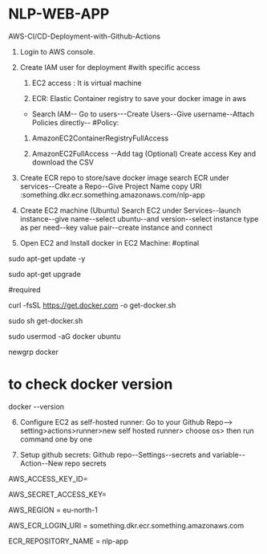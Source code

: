 # NLP-WEB-APP
AWS-CI/CD-Deployment-with-Github-Actions

1. Login to AWS console.
2. Create IAM user for deployment
#with specific access

    1. EC2 access : It is virtual machine

    2. ECR: Elastic Container registry to save your docker image in aws
    - Search IAM-- Go to users---Create Users--Give username--Attach Policies directly--
    #Policy:

    1. AmazonEC2ContainerRegistryFullAccess

    2. AmazonEC2FullAccess
    --Add tag (Optional)
    Create access Key and download the CSV
3. Create ECR repo to store/save docker image
    search ECR under services--Create a Repo--Give Project Name
    copy URI :something.dkr.ecr.something.amazonaws.com/nlp-app

4. Create EC2 machine (Ubuntu)
    Search EC2 under Services--launch instance--give name--select ubuntu--and version--select instance type as per need--key value pair--create instance and connect

5. Open EC2 and Install docker in EC2 Machine:
#optinal

sudo apt-get update -y

sudo apt-get upgrade

#required

curl -fsSL https://get.docker.com -o get-docker.sh

sudo sh get-docker.sh

sudo usermod -aG docker ubuntu

newgrp docker

# to check docker version 
docker --version

6. Configure EC2 as self-hosted runner: Go to your Github Repo-->
setting>actions>runner>new self hosted runner> choose os> then run command one by one

7. Setup github secrets: Github repo--Settings--secrets and variable--Action--New repo secrets

AWS_ACCESS_KEY_ID=

AWS_SECRET_ACCESS_KEY=

AWS_REGION = eu-north-1

AWS_ECR_LOGIN_URI = something.dkr.ecr.something.amazonaws.com

ECR_REPOSITORY_NAME = nlp-app






